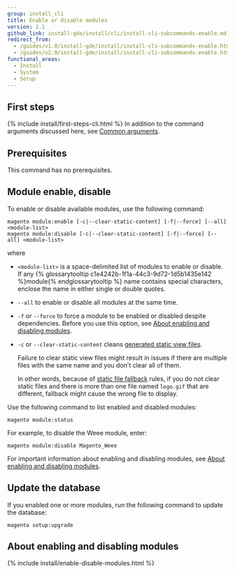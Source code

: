 ```yaml
---
group: install_cli
title: Enable or disable modules
version: 2.1
github_link: install-gde/install/cli/install-cli-subcommands-enable.md
redirect_from:
  - /guides/v1.0/install-gde/install/install-cli-subcommands-enable.html
  - /guides/v2.0/install-gde/install/install-cli-subcommands-enable.html
functional_areas:
  - Install
  - System
  - Setup
---
```



<h2 id="instgde-cli-before">First steps</h2>
{% include install/first-steps-cli.html %}
In addition to the command arguments discussed here, see <a href="{{page.baseurl}}/install-gde/install/cli/install-cli-subcommands.html#instgde-cli-subcommands-common">Common arguments</a>.

<h2 id="instgde-cli-subcommands-enable-disable-prereq">Prerequisites</h2>
This command has no prerequisites.

<h2 id="instgde-cli-subcommands-enable-disable">Module enable, disable</h2>
To enable or disable available modules, use the following command:

	magento module:enable [-c|--clear-static-content] [-f|--force] [--all] <module-list>
	magento module:disable [-c|--clear-static-content] [-f|--force] [--all] <module-list>

where

*	`<module-list>` is a space-delimited list of modules to enable or disable. If any {% glossarytooltip c1e4242b-1f1a-44c3-9d72-1d5b1435e142 %}module{% endglossarytooltip %} name contains special characters, enclose the name in either single or double quotes.
*	`--all` to enable or disable all modules at the same time.
*	`-f` or `--force` to force a module to be enabled or disabled despite dependencies. Before you use this option, see <a href="#instgde-cli-subcommands-enable-modules">About enabling and disabling modules</a>.
*	`-c` or `--clear-static-content` cleans <a href="{{page.baseurl}}/config-guide/cli/config-cli-subcommands-static-view.html#config-cli-static-overview">generated static view files</a>.

	Failure to clear static view files might result in issues if there are multiple files with the same name and you don't clear all of them.

	In other words, because of <a href="{{page.baseurl}}/config-guide/cli/config-cli-subcommands-static-view.html">static file fallback</a> rules, if you do not clear static files and there is more than one file named `logo.gif` that are different, fallback might cause the wrong file to display.

Use the following command to list enabled and disabled modules:

	magento module:status

For example, to disable the Weee module, enter:

	magento module:disable Magento_Weee

For important information about enabling and disabling modules, see <a href="#instgde-cli-subcommands-enable-modules">About enabling and disabling modules</a>.

<h2 id="instgde-cli-subcommands-enable-update">Update the database</h2>
If you enabled one or more modules, run the following command to update the database:

	magento setup:upgrade

<h2 id="instgde-cli-subcommands-enable-modules">About enabling and disabling modules</h2>
{% include install/enable-disable-modules.html %}